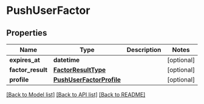 # PushUserFactor

## Properties
Name | Type | Description | Notes
------------ | ------------- | ------------- | -------------
**expires_at** | **datetime** |  | [optional] 
**factor_result** | [**FactorResultType**](FactorResultType.md) |  | [optional] 
**profile** | [**PushUserFactorProfile**](PushUserFactorProfile.md) |  | [optional] 

[[Back to Model list]](../README.md#documentation-for-models) [[Back to API list]](../README.md#documentation-for-api-endpoints) [[Back to README]](../README.md)

